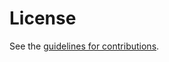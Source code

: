 # License

See the
[guidelines for contributions](https://github.com/martinthomson/wk-star/blob/master/CONTRIBUTING.md).
